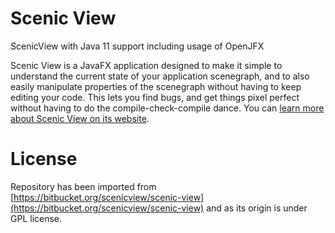 # Scenic View
ScenicView with Java 11 support including usage of OpenJFX

Scenic View is a JavaFX application designed to make it simple to understand the current state of your application scenegraph, and to also easily manipulate properties of the scenegraph without having to keep editing your code. This lets you find bugs, and get things pixel perfect without having to do the compile-check-compile dance. You can [learn more about Scenic View on its website](http://fxexperience.com/scenic-view/).

# License

Repository has been imported from [https://bitbucket.org/scenicview/scenic-view](https://bitbucket.org/scenicview/scenic-view) and as its origin is under GPL license.
